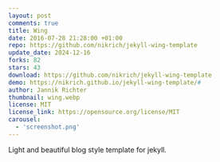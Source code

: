 ```yaml
---
layout: post
comments: true
title: Wing
date: 2016-07-28 21:28:00 +01:00
repo: https://github.com/nikrich/jekyll-wing-template
update_date: 2024-12-16
forks: 82
stars: 43
download: https://github.com/nikrich/jekyll-wing-template
demo: https://nikrich.github.io/jekyll-wing-template/#
author: Jannik Richter
thumbnail: wing.webp
license: MIT
license_link: https://opensource.org/license/MIT
carousel:
  - 'screenshot.png'
---
```


Light and beautiful blog style template for jekyll.
